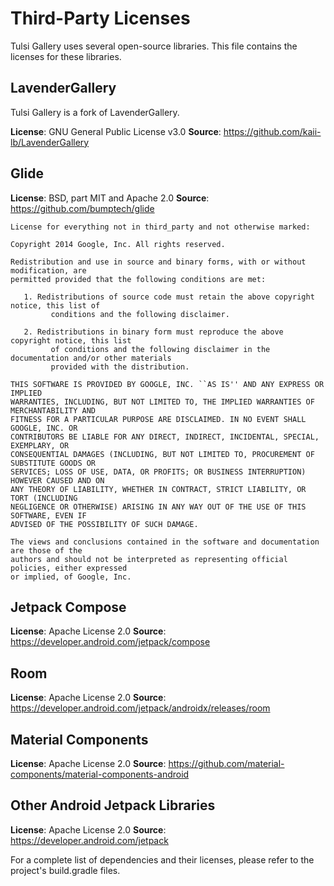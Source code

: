 # Third-Party Licenses

Tulsi Gallery uses several open-source libraries. This file contains the licenses for these libraries.

## LavenderGallery

Tulsi Gallery is a fork of LavenderGallery.

**License**: GNU General Public License v3.0
**Source**: https://github.com/kaii-lb/LavenderGallery

## Glide

**License**: BSD, part MIT and Apache 2.0
**Source**: https://github.com/bumptech/glide

```
License for everything not in third_party and not otherwise marked:

Copyright 2014 Google, Inc. All rights reserved.

Redistribution and use in source and binary forms, with or without modification, are
permitted provided that the following conditions are met:

   1. Redistributions of source code must retain the above copyright notice, this list of
         conditions and the following disclaimer.

   2. Redistributions in binary form must reproduce the above copyright notice, this list
         of conditions and the following disclaimer in the documentation and/or other materials
         provided with the distribution.

THIS SOFTWARE IS PROVIDED BY GOOGLE, INC. ``AS IS'' AND ANY EXPRESS OR IMPLIED
WARRANTIES, INCLUDING, BUT NOT LIMITED TO, THE IMPLIED WARRANTIES OF MERCHANTABILITY AND
FITNESS FOR A PARTICULAR PURPOSE ARE DISCLAIMED. IN NO EVENT SHALL GOOGLE, INC. OR
CONTRIBUTORS BE LIABLE FOR ANY DIRECT, INDIRECT, INCIDENTAL, SPECIAL, EXEMPLARY, OR
CONSEQUENTIAL DAMAGES (INCLUDING, BUT NOT LIMITED TO, PROCUREMENT OF SUBSTITUTE GOODS OR
SERVICES; LOSS OF USE, DATA, OR PROFITS; OR BUSINESS INTERRUPTION) HOWEVER CAUSED AND ON
ANY THEORY OF LIABILITY, WHETHER IN CONTRACT, STRICT LIABILITY, OR TORT (INCLUDING
NEGLIGENCE OR OTHERWISE) ARISING IN ANY WAY OUT OF THE USE OF THIS SOFTWARE, EVEN IF
ADVISED OF THE POSSIBILITY OF SUCH DAMAGE.

The views and conclusions contained in the software and documentation are those of the
authors and should not be interpreted as representing official policies, either expressed
or implied, of Google, Inc.
```

## Jetpack Compose

**License**: Apache License 2.0
**Source**: https://developer.android.com/jetpack/compose

## Room

**License**: Apache License 2.0
**Source**: https://developer.android.com/jetpack/androidx/releases/room

## Material Components

**License**: Apache License 2.0
**Source**: https://github.com/material-components/material-components-android

## Other Android Jetpack Libraries

**License**: Apache License 2.0
**Source**: https://developer.android.com/jetpack

For a complete list of dependencies and their licenses, please refer to the project's build.gradle files.
